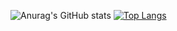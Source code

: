 ![Anurag's GitHub stats](https://github-readme-stats.vercel.app/api?username=anuraghazra&show_icons=true&theme=synthwave)               [![Top Langs](https://github-readme-stats.vercel.app/api/top-langs/?username=anuraghazra&layout=compact)](https://github.com/anuraghazra/github-readme-stats)
